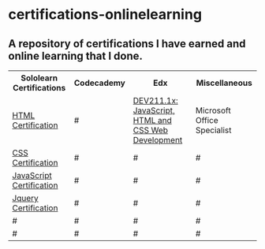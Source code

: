 # certifications-onlinelearning
<h2>A repository of certifications I have earned and online learning that I done.</h2>

<table>
  <tr>
    <th>Sololearn Certifications</th>
    <th>Codecademy</th>
    <th>Edx</th>
    <th>Miscellaneous</th>
  </tr>
  <tr>
    <td><a href="https://www.sololearn.com/Certificate/1014-324133/pdf/">HTML Certification</a></td>
    <td>#</td>
    <td><a href="https://courses.edx.org/certificates/57dfcf13e3c5477a8966c8b3bbe34b33">DEV211.1x: JavaScript, HTML and CSS Web Development</a></td>
    <td>Microsoft Office Specialist</td>
  </tr>
  <tr>
    <td><a href="https://www.sololearn.com/Certificate/1023-324133/pdf/">CSS Certification</a></td>
    <td>#</td>
    <td>#</td>
    <td>#</td>
  </tr>
  <tr>
    <td><a href="https://www.sololearn.com/Certificate/1024-324133/pdf/">JavaScript Certification</a></td>
    <td>#</td>
    <td>#</td>
    <td>#</td>
  </tr>
  <tr>
    <td><a href="https://www.sololearn.com/Certificate/1082-324133/pdf/">Jquery Certification</a></td>
    <td>#</td>
    <td>#</td>
    <td>#</td>
  </tr>
  <tr>
    <td>#</td>
    <td>#</td>
    <td>#</td>
    <td>#</td>
  </tr>
  <tr>
    <td>#</td>
    <td>#</td>
    <td>#</td>
    <td>#</td>
  </tr>
</table>
